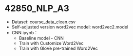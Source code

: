 # 42850_NLP_A3
- Dataset: course_data_clean.csv
- Self-adjusted version word2vec model: word2vec2.model
- CNN.ipynb：
   - Baseline model - CNN
   - Train with Customize Word2Vec
   - Train with GloVe pre-trained Word2Vec
